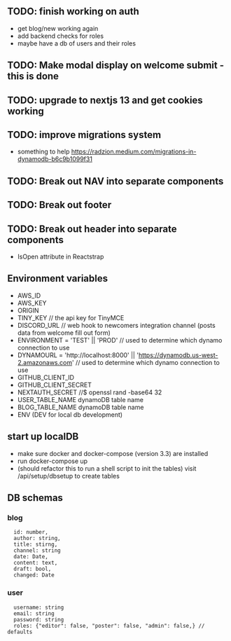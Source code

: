 ## TODO: finish working on auth
- get blog/new working again
- add backend checks for roles
- maybe have a db of users and their roles

## TODO: Make modal display on welcome submit - this is done
## TODO: upgrade to nextjs 13 and get cookies working
## TODO: improve migrations system
- something to help https://radzion.medium.com/migrations-in-dynamodb-b6c9b1099f31
## TODO: Break out NAV into separate components
## TODO: Break out footer
## TODO: Break out header into separate components
- IsOpen attribute in Reactstrap

## Environment variables
 - AWS_ID
 - AWS_KEY
 - ORIGIN
 - TINY_KEY // the api key for TinyMCE 
 - DISCORD_URL // web hook to newcomers integration channel (posts data from welcome fill out form)
 - ENVIRONMENT = 'TEST' || 'PROD' // used to determine which dynamo connection to use
 - DYNAMOURL = 'http://localhost:8000' || 'https://dynamodb.us-west-2.amazonaws.com' // used to determine which dynamo connection to use
 - GITHUB_CLIENT_ID 
 - GITHUB_CLIENT_SECRET
 - NEXTAUTH_SECRET //$ openssl rand -base64 32
 - USER_TABLE_NAME dynamoDB table name
 - BLOG_TABLE_NAME dynamoDB table name
 - ENV (DEV for local db development)

 ## start up localDB
 - make sure docker and docker-compose (version 3.3) are installed
 - run docker-compose up
 - (should refactor this to run a shell script to init the tables) visit /api/setup/dbsetup to create tables
## DB schemas
### blog
```
  id: number,
  author: string,
  title: stirng,
  channel: string
  date: Date,
  content: text,
  draft: bool,
  changed: Date
```

### user
```
  username: string
  email: string
  password: string
  roles: {"editor": false, "poster": false, "admin": false,} // defaults
```